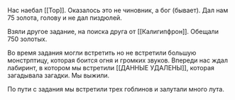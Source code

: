 Нас наебал [[Тор]]. Оказалось это не чиновник, а бог (бывает). Дал нам 75 золота, голову и не дал пиздюлей.

Взяли другое задание, на поиска друга от [[Калигипфрон]]. Обещали 750 золотых. 

Во время задания могли встретить но не встретили большую монстрптицу, которая боится огня и громких звуков. Впереди нас ждал лабиринт, в котором мы встретили [[ДАННЫЕ УДАЛЕНЫ]], которая загадывала загадки. Мы выжили.

По пути с задания мы встретили трех гоблинов и залутали много лута.
